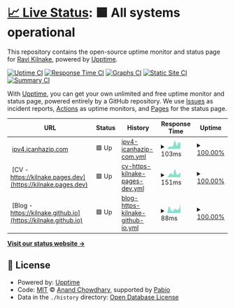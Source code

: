 # [📈 Live Status](https://kilnake.github.io/uptime): <!--live status--> **🟩 All systems operational**

This repository contains the open-source uptime monitor and status page for [Ravi Kilnake](kilnake.github.io), powered by [Upptime](https://github.com/upptime/upptime).

[![Uptime CI](https://github.com/kilnake/uptime/workflows/Uptime%20CI/badge.svg)](https://github.com/kilnake/uptime/actions?query=workflow%3A%22Uptime+CI%22)
[![Response Time CI](https://github.com/kilnake/uptime/workflows/Response%20Time%20CI/badge.svg)](https://github.com/kilnake/uptime/actions?query=workflow%3A%22Response+Time+CI%22)
[![Graphs CI](https://github.com/kilnake/uptime/workflows/Graphs%20CI/badge.svg)](https://github.com/kilnake/uptime/actions?query=workflow%3A%22Graphs+CI%22)
[![Static Site CI](https://github.com/kilnake/uptime/workflows/Static%20Site%20CI/badge.svg)](https://github.com/kilnake/uptime/actions?query=workflow%3A%22Static+Site+CI%22)
[![Summary CI](https://github.com/kilnake/uptime/workflows/Summary%20CI/badge.svg)](https://github.com/kilnake/uptime/actions?query=workflow%3A%22Summary+CI%22)

With [Upptime](https://upptime.js.org), you can get your own unlimited and free uptime monitor and status page, powered entirely by a GitHub repository. We use [Issues](https://github.com/kilnake/uptime/issues) as incident reports, [Actions](https://github.com/kilnake/uptime/actions) as uptime monitors, and [Pages](https://kilnake.github.io/uptime) for the status page.

<!--start: status pages-->
<!-- This summary is generated by Upptime (https://github.com/upptime/upptime) -->
<!-- Do not edit this manually, your changes will be overwritten -->
<!-- prettier-ignore -->
| URL | Status | History | Response Time | Uptime |
| --- | ------ | ------- | ------------- | ------ |
| <img alt="" src="https://icons.duckduckgo.com/ip3/ipv4.icanhazip.com.ico" height="13"> [ipv4.icanhazip.com](https://ipv4.icanhazip.com/) | 🟩 Up | [ipv4-icanhazip-com.yml](https://github.com/kilnake/uptime/commits/HEAD/history/ipv4-icanhazip-com.yml) | <details><summary><img alt="Response time graph" src="./graphs/ipv4-icanhazip-com/response-time-week.png" height="20"> 103ms</summary><br><a href="https://kilnake.github.io/uptime/history/ipv4-icanhazip-com"><img alt="Response time 79" src="https://img.shields.io/endpoint?url=https%3A%2F%2Fraw.githubusercontent.com%2Fkilnake%2Fuptime%2FHEAD%2Fapi%2Fipv4-icanhazip-com%2Fresponse-time.json"></a><br><a href="https://kilnake.github.io/uptime/history/ipv4-icanhazip-com"><img alt="24-hour response time 89" src="https://img.shields.io/endpoint?url=https%3A%2F%2Fraw.githubusercontent.com%2Fkilnake%2Fuptime%2FHEAD%2Fapi%2Fipv4-icanhazip-com%2Fresponse-time-day.json"></a><br><a href="https://kilnake.github.io/uptime/history/ipv4-icanhazip-com"><img alt="7-day response time 103" src="https://img.shields.io/endpoint?url=https%3A%2F%2Fraw.githubusercontent.com%2Fkilnake%2Fuptime%2FHEAD%2Fapi%2Fipv4-icanhazip-com%2Fresponse-time-week.json"></a><br><a href="https://kilnake.github.io/uptime/history/ipv4-icanhazip-com"><img alt="30-day response time 77" src="https://img.shields.io/endpoint?url=https%3A%2F%2Fraw.githubusercontent.com%2Fkilnake%2Fuptime%2FHEAD%2Fapi%2Fipv4-icanhazip-com%2Fresponse-time-month.json"></a><br><a href="https://kilnake.github.io/uptime/history/ipv4-icanhazip-com"><img alt="1-year response time 79" src="https://img.shields.io/endpoint?url=https%3A%2F%2Fraw.githubusercontent.com%2Fkilnake%2Fuptime%2FHEAD%2Fapi%2Fipv4-icanhazip-com%2Fresponse-time-year.json"></a></details> | <details><summary><a href="https://kilnake.github.io/uptime/history/ipv4-icanhazip-com">100.00%</a></summary><a href="https://kilnake.github.io/uptime/history/ipv4-icanhazip-com"><img alt="All-time uptime 100.00%" src="https://img.shields.io/endpoint?url=https%3A%2F%2Fraw.githubusercontent.com%2Fkilnake%2Fuptime%2FHEAD%2Fapi%2Fipv4-icanhazip-com%2Fuptime.json"></a><br><a href="https://kilnake.github.io/uptime/history/ipv4-icanhazip-com"><img alt="24-hour uptime 100.00%" src="https://img.shields.io/endpoint?url=https%3A%2F%2Fraw.githubusercontent.com%2Fkilnake%2Fuptime%2FHEAD%2Fapi%2Fipv4-icanhazip-com%2Fuptime-day.json"></a><br><a href="https://kilnake.github.io/uptime/history/ipv4-icanhazip-com"><img alt="7-day uptime 100.00%" src="https://img.shields.io/endpoint?url=https%3A%2F%2Fraw.githubusercontent.com%2Fkilnake%2Fuptime%2FHEAD%2Fapi%2Fipv4-icanhazip-com%2Fuptime-week.json"></a><br><a href="https://kilnake.github.io/uptime/history/ipv4-icanhazip-com"><img alt="30-day uptime 100.00%" src="https://img.shields.io/endpoint?url=https%3A%2F%2Fraw.githubusercontent.com%2Fkilnake%2Fuptime%2FHEAD%2Fapi%2Fipv4-icanhazip-com%2Fuptime-month.json"></a><br><a href="https://kilnake.github.io/uptime/history/ipv4-icanhazip-com"><img alt="1-year uptime 100.00%" src="https://img.shields.io/endpoint?url=https%3A%2F%2Fraw.githubusercontent.com%2Fkilnake%2Fuptime%2FHEAD%2Fapi%2Fipv4-icanhazip-com%2Fuptime-year.json"></a></details>
| <img alt="" src="https://icons.duckduckgo.com/ip3/kilnake.pages.dev.ico" height="13"> [CV - https://kilnake.pages.dev](https://kilnake.pages.dev) | 🟩 Up | [cv-https-kilnake-pages-dev.yml](https://github.com/kilnake/uptime/commits/HEAD/history/cv-https-kilnake-pages-dev.yml) | <details><summary><img alt="Response time graph" src="./graphs/cv-https-kilnake-pages-dev/response-time-week.png" height="20"> 151ms</summary><br><a href="https://kilnake.github.io/uptime/history/cv-https-kilnake-pages-dev"><img alt="Response time 136" src="https://img.shields.io/endpoint?url=https%3A%2F%2Fraw.githubusercontent.com%2Fkilnake%2Fuptime%2FHEAD%2Fapi%2Fcv-https-kilnake-pages-dev%2Fresponse-time.json"></a><br><a href="https://kilnake.github.io/uptime/history/cv-https-kilnake-pages-dev"><img alt="24-hour response time 86" src="https://img.shields.io/endpoint?url=https%3A%2F%2Fraw.githubusercontent.com%2Fkilnake%2Fuptime%2FHEAD%2Fapi%2Fcv-https-kilnake-pages-dev%2Fresponse-time-day.json"></a><br><a href="https://kilnake.github.io/uptime/history/cv-https-kilnake-pages-dev"><img alt="7-day response time 151" src="https://img.shields.io/endpoint?url=https%3A%2F%2Fraw.githubusercontent.com%2Fkilnake%2Fuptime%2FHEAD%2Fapi%2Fcv-https-kilnake-pages-dev%2Fresponse-time-week.json"></a><br><a href="https://kilnake.github.io/uptime/history/cv-https-kilnake-pages-dev"><img alt="30-day response time 130" src="https://img.shields.io/endpoint?url=https%3A%2F%2Fraw.githubusercontent.com%2Fkilnake%2Fuptime%2FHEAD%2Fapi%2Fcv-https-kilnake-pages-dev%2Fresponse-time-month.json"></a><br><a href="https://kilnake.github.io/uptime/history/cv-https-kilnake-pages-dev"><img alt="1-year response time 136" src="https://img.shields.io/endpoint?url=https%3A%2F%2Fraw.githubusercontent.com%2Fkilnake%2Fuptime%2FHEAD%2Fapi%2Fcv-https-kilnake-pages-dev%2Fresponse-time-year.json"></a></details> | <details><summary><a href="https://kilnake.github.io/uptime/history/cv-https-kilnake-pages-dev">100.00%</a></summary><a href="https://kilnake.github.io/uptime/history/cv-https-kilnake-pages-dev"><img alt="All-time uptime 100.00%" src="https://img.shields.io/endpoint?url=https%3A%2F%2Fraw.githubusercontent.com%2Fkilnake%2Fuptime%2FHEAD%2Fapi%2Fcv-https-kilnake-pages-dev%2Fuptime.json"></a><br><a href="https://kilnake.github.io/uptime/history/cv-https-kilnake-pages-dev"><img alt="24-hour uptime 100.00%" src="https://img.shields.io/endpoint?url=https%3A%2F%2Fraw.githubusercontent.com%2Fkilnake%2Fuptime%2FHEAD%2Fapi%2Fcv-https-kilnake-pages-dev%2Fuptime-day.json"></a><br><a href="https://kilnake.github.io/uptime/history/cv-https-kilnake-pages-dev"><img alt="7-day uptime 100.00%" src="https://img.shields.io/endpoint?url=https%3A%2F%2Fraw.githubusercontent.com%2Fkilnake%2Fuptime%2FHEAD%2Fapi%2Fcv-https-kilnake-pages-dev%2Fuptime-week.json"></a><br><a href="https://kilnake.github.io/uptime/history/cv-https-kilnake-pages-dev"><img alt="30-day uptime 100.00%" src="https://img.shields.io/endpoint?url=https%3A%2F%2Fraw.githubusercontent.com%2Fkilnake%2Fuptime%2FHEAD%2Fapi%2Fcv-https-kilnake-pages-dev%2Fuptime-month.json"></a><br><a href="https://kilnake.github.io/uptime/history/cv-https-kilnake-pages-dev"><img alt="1-year uptime 100.00%" src="https://img.shields.io/endpoint?url=https%3A%2F%2Fraw.githubusercontent.com%2Fkilnake%2Fuptime%2FHEAD%2Fapi%2Fcv-https-kilnake-pages-dev%2Fuptime-year.json"></a></details>
| <img alt="" src="https://icons.duckduckgo.com/ip3/kilnake.github.io.ico" height="13"> [Blog - https://kilnake.github.io](https://kilnake.github.io) | 🟩 Up | [blog-https-kilnake-github-io.yml](https://github.com/kilnake/uptime/commits/HEAD/history/blog-https-kilnake-github-io.yml) | <details><summary><img alt="Response time graph" src="./graphs/blog-https-kilnake-github-io/response-time-week.png" height="20"> 88ms</summary><br><a href="https://kilnake.github.io/uptime/history/blog-https-kilnake-github-io"><img alt="Response time 104" src="https://img.shields.io/endpoint?url=https%3A%2F%2Fraw.githubusercontent.com%2Fkilnake%2Fuptime%2FHEAD%2Fapi%2Fblog-https-kilnake-github-io%2Fresponse-time.json"></a><br><a href="https://kilnake.github.io/uptime/history/blog-https-kilnake-github-io"><img alt="24-hour response time 125" src="https://img.shields.io/endpoint?url=https%3A%2F%2Fraw.githubusercontent.com%2Fkilnake%2Fuptime%2FHEAD%2Fapi%2Fblog-https-kilnake-github-io%2Fresponse-time-day.json"></a><br><a href="https://kilnake.github.io/uptime/history/blog-https-kilnake-github-io"><img alt="7-day response time 88" src="https://img.shields.io/endpoint?url=https%3A%2F%2Fraw.githubusercontent.com%2Fkilnake%2Fuptime%2FHEAD%2Fapi%2Fblog-https-kilnake-github-io%2Fresponse-time-week.json"></a><br><a href="https://kilnake.github.io/uptime/history/blog-https-kilnake-github-io"><img alt="30-day response time 98" src="https://img.shields.io/endpoint?url=https%3A%2F%2Fraw.githubusercontent.com%2Fkilnake%2Fuptime%2FHEAD%2Fapi%2Fblog-https-kilnake-github-io%2Fresponse-time-month.json"></a><br><a href="https://kilnake.github.io/uptime/history/blog-https-kilnake-github-io"><img alt="1-year response time 104" src="https://img.shields.io/endpoint?url=https%3A%2F%2Fraw.githubusercontent.com%2Fkilnake%2Fuptime%2FHEAD%2Fapi%2Fblog-https-kilnake-github-io%2Fresponse-time-year.json"></a></details> | <details><summary><a href="https://kilnake.github.io/uptime/history/blog-https-kilnake-github-io">100.00%</a></summary><a href="https://kilnake.github.io/uptime/history/blog-https-kilnake-github-io"><img alt="All-time uptime 100.00%" src="https://img.shields.io/endpoint?url=https%3A%2F%2Fraw.githubusercontent.com%2Fkilnake%2Fuptime%2FHEAD%2Fapi%2Fblog-https-kilnake-github-io%2Fuptime.json"></a><br><a href="https://kilnake.github.io/uptime/history/blog-https-kilnake-github-io"><img alt="24-hour uptime 100.00%" src="https://img.shields.io/endpoint?url=https%3A%2F%2Fraw.githubusercontent.com%2Fkilnake%2Fuptime%2FHEAD%2Fapi%2Fblog-https-kilnake-github-io%2Fuptime-day.json"></a><br><a href="https://kilnake.github.io/uptime/history/blog-https-kilnake-github-io"><img alt="7-day uptime 100.00%" src="https://img.shields.io/endpoint?url=https%3A%2F%2Fraw.githubusercontent.com%2Fkilnake%2Fuptime%2FHEAD%2Fapi%2Fblog-https-kilnake-github-io%2Fuptime-week.json"></a><br><a href="https://kilnake.github.io/uptime/history/blog-https-kilnake-github-io"><img alt="30-day uptime 100.00%" src="https://img.shields.io/endpoint?url=https%3A%2F%2Fraw.githubusercontent.com%2Fkilnake%2Fuptime%2FHEAD%2Fapi%2Fblog-https-kilnake-github-io%2Fuptime-month.json"></a><br><a href="https://kilnake.github.io/uptime/history/blog-https-kilnake-github-io"><img alt="1-year uptime 100.00%" src="https://img.shields.io/endpoint?url=https%3A%2F%2Fraw.githubusercontent.com%2Fkilnake%2Fuptime%2FHEAD%2Fapi%2Fblog-https-kilnake-github-io%2Fuptime-year.json"></a></details>

<!--end: status pages-->

[**Visit our status website →**](https://kilnake.github.io/uptime)

## 📄 License

- Powered by: [Upptime](https://github.com/upptime/upptime)
- Code: [MIT](./LICENSE) © [Anand Chowdhary](https://anandchowdhary.com), supported by [Pabio](https://pabio.com)
- Data in the `./history` directory: [Open Database License](https://opendatacommons.org/licenses/odbl/1-0/)
